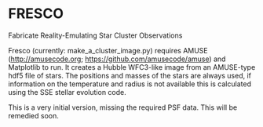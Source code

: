 # FRESCO
Fabricate Reality-Emulating Star Cluster Observations

Fresco (currently: make_a_cluster_image.py) requires AMUSE (http://amusecode.org; https://github.com/amusecode/amuse) and Matplotlib to run. It creates a Hubble WFC3-like image from an AMUSE-type hdf5 file of stars. The positions and masses of the stars are always used, if information on the temperature and radius is not available this is calculated using the SSE stellar evolution code.

This is a very initial version, missing the required PSF data. This will be remedied soon.

